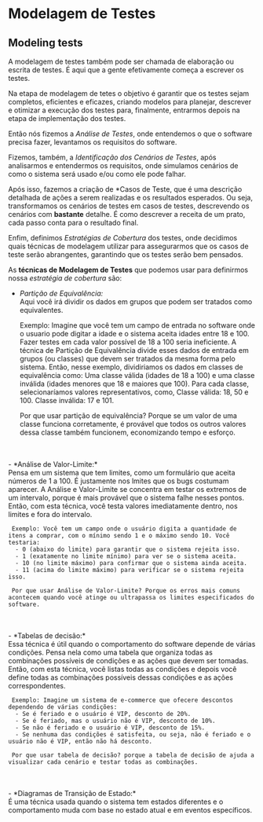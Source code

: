 # Modelagem de Testes
 ## Modeling tests

 A modelagem de testes também pode ser chamada de elaboração ou escrita de testes. É aqui que a gente efetivamente começa a escrever os testes.

 Na etapa de modelagem de tetes o objetivo é garantir que os testes sejam completos, eficientes e eficazes, criando modelos para planejar, descrever e otimizar a execução dos testes para, finalmente, entrarmos depois na etapa de implementação dos testes.

 Então nós fizemos a *Análise de Testes*, onde entendemos o que o software precisa fazer, levantamos os requisitos do software.
 
 Fizemos, também, a *Identificação dos Cenários de Testes*, após analisarmos e entendermos os requisitos, onde simulamos cenários de como o sistema será usado e/ou como ele pode falhar.

 Após isso, fazemos a criação de *Casos de Teste, que é uma descrição detalhada de ações a serem realizadas e os resultados esperados. Ou seja, transformamos os cenários de testes em casos de testes, descrevendo os cenários com **bastante** detalhe. É como descrever a receita de um prato, cada passo conta para o resultado final.

 Enfim, definimos *Estratégias de Cobertura* dos testes, onde decidimos quais técnicas de modelagem utilizar para assegurarmos que os casos de teste serão abrangentes, garantindo que os testes serão bem pensados. 

 As **técnicas de Modelagem de Testes** que podemos usar para definirmos nossa *estratégia de cobertura* são:

 - *Partição de Equivalência:*<br>
 Aqui você irá dividir os dados em grupos que podem ser tratados como equivalentes.
 
     Exemplo: Imagine que você tem um campo de entrada no software onde o usuario pode digitar a idade e o sistema aceita idades entre 18 e 100. Fazer testes em cada valor possível de 18 a 100 seria ineficiente. A técnica de Partição de Equivalência divide esses dados de entrada em grupos (ou classes) que devem ser tratados da mesma forma pelo sistema. Então, nesse exemplo, dividiriamos os dados em classes de equivalência como: Uma classe válida (idades de 18 a 100) e uma classe inválida (idades menores que 18 e maiores que 100). 
     Para cada classe, selecionaríamos valores representativos, como, Classe válida: 18, 50 e 100. Classe inválida: 17 e 101.

     Por que usar partição de equivalência? Porque se um valor de uma classe funciona corretamente, é provável que todos os outros valores dessa classe também funcionem, economizando tempo e esforço.
 <br>
 <br>    
 - *Análise de Valor-Limite:*<br>
     Pensa em um sistema que tem limites, como um formulário que aceita números de 1 a 100. É justamente nos lmites que os bugs costumam aparecer. A Análise e Valor-Limite se concentra em testar os extremos de um intervalo, porque é mais provável que o sistema falhe nesses pontos.
     Então, com esta técnica, você testa valores imediatamente dentro, nos limites e fora do intervalo.

     Exemplo: Você tem um campo onde o usuário digita a quantidade de itens a comprar, com o mínimo sendo 1 e o máximo sendo 10. Você testaria:
      - 0 (abaixo do limite) para garantir que o sistema rejeita isso.
      - 1 (exatamente no limite mínimo) para ver se o sistema aceita.
      - 10 (no limite máximo) para confirmar que o sistema ainda aceita.
      - 11 (acima do limite máximo) para verificar se o sistema rejeita isso.
     
     Por que usar Análise de Valor-Limite? Porque os erros mais comuns acontecem quando você atinge ou ultrapassa os limites especificados do software.
 <br>
 <br>
 - *Tabelas de decisão:*<br>
     Essa técnica é útil quando o comportamento do software depende de várias condições. Pensa nela como uma tabela que organiza todas as combinações possíveis de condições e as ações que devem ser tomadas.
     Então, com esta técnica, você listas todas as condições e depois você define todas as combinações possíveis dessas condições e as ações correspondentes.

     Exemplo: Imagine um sistema de e-commerce que ofecere descontos dependendo de várias condições:
      - Se é feriado e o usuário é VIP, desconto de 20%.
      - Se é feriado, mas o usuário não é VIP, desconto de 10%.
      - Se não é feriado e o usuário é VIP, desconto de 15%.
      - Se nenhuma das condições é satisfeita, ou seja, não é feriado e o usuário não é VIP, então não há desconto.
     
     Por que usar tabela de decisão? porque a tabela de decisão de ajuda a visualizar cada cenário e testar todas as combinações.
 <br>
 <br>
 - *Diagramas de Transição de Estado:*<br>
     É uma técnica usada quando o sistema tem estados diferentes e o comportamento muda com base no estado atual e em eventos específicos.

